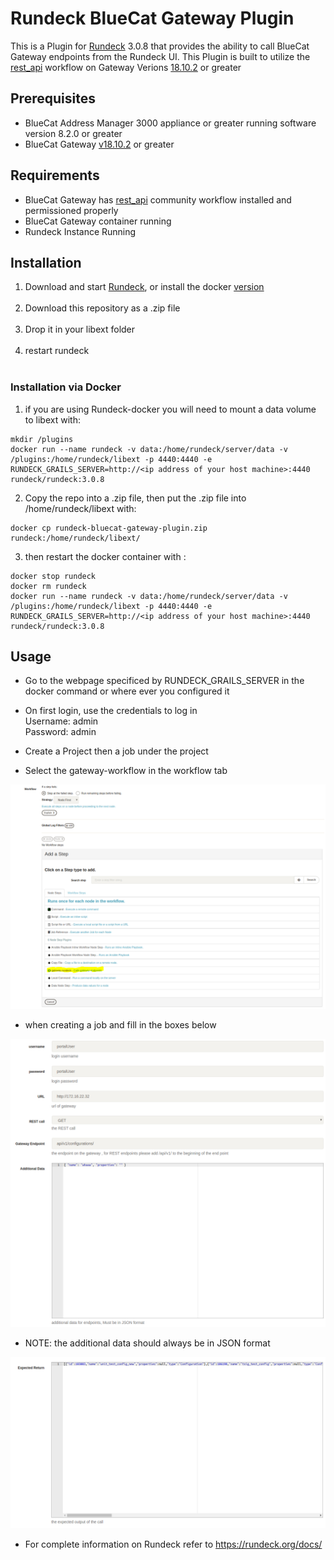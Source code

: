 # Rundeck BlueCat Gateway Plugin

This is a Plugin for [Rundeck](https://www.rundeck.com/open-source) 3.0.8 that provides the ability to call BlueCat Gateway endpoints from the Rundeck UI. This Plugin is built to utilize the [rest_api](https://github.com/bluecatlabs/gateway-workflows/tree/master/Community/rest_api) workflow on Gateway Verions [18.10.2](https://quay.io/repository/bluecat/gateway?tag=latest&tab=tags) or greater 

## Prerequisites
* BlueCat Address Manager 3000 appliance or greater running software version 8.2.0 or greater
* BlueCat Gateway [v18.10.2](https://quay.io/repository/bluecat/gateway?tag=latest&tab=tags) or greater

## Requirements
* BlueCat Gateway has [rest_api](https://github.com/bluecatlabs/gateway-workflows/tree/master/Community/rest_api) community workflow installed and permissioned properly
* BlueCat Gateway container running
* Rundeck Instance Running


## Installation
  1. Download and start [Rundeck](http://rundeck.org/downloads.html), or install the docker [version](https://hub.docker.com/r/rundeck/rundeck/) <br /> <br />
  2. Download this repository as a .zip file <br /> <br />
  3. Drop it in your libext folder <br /> <br />
  4. restart rundeck <br /> <br />

### Installation via Docker
  1. if you are using Rundeck-docker you will need to mount a data volume to libext with: <br />
  ```
  mkdir /plugins
  docker run --name rundeck -v data:/home/rundeck/server/data -v /plugins:/home/rundeck/libext -p 4440:4440 -e RUNDECK_GRAILS_SERVER=http://<ip address of your host machine>:4440 rundeck/rundeck:3.0.8
  ```
  2. Copy the repo into a .zip file, then put the .zip file into /home/rundeck/libext with: <br />
  ```
  docker cp rundeck-bluecat-gateway-plugin.zip rundeck:/home/rundeck/libext/
  ```
  3. then restart the docker container with : <br />
  ```
  docker stop rundeck 
  docker rm rundeck 
  docker run --name rundeck -v data:/home/rundeck/server/data -v /plugins:/home/rundeck/libext -p 4440:4440 -e RUNDECK_GRAILS_SERVER=http://<ip address of your host machine>:4440 rundeck/rundeck:3.0.8
  ```

## Usage
* Go to the webpage specificed by RUNDECK_GRAILS_SERVER in the docker command or where ever you configured it

* On first login, use the credentials to log in <br /> Username: admin <br /> Password: admin

* Create a Project then a job under the project

* Select the gateway-workflow in the workflow tab 

![Screenshot3](resources/SelectRundeck.PNG)

* when creating a job and fill in the boxes below

![Alt Screenshot](resources/First_page.PNG)

* NOTE: the additional data should always be in JSON format

![Screenshot2](resources/expected_result.PNG)

* For complete information on Rundeck refer to https://rundeck.org/docs/




